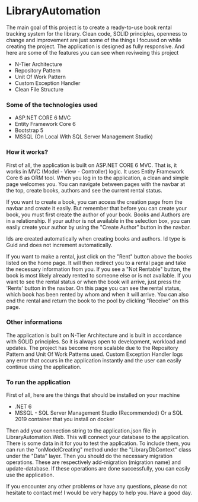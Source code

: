 # LibraryAutomation
The main goal of this project is to create a ready-to-use book rental tracking system for the library. Clean code, SOLID principles, openness to change and improvement are just some of the things I focused on while creating the project. The application is designed as fully responsive. And here are some of the features you can see when reviweing this project

* N-Tier Architecture
* Repository Pattern
* Unit Of Work Pattern
* Custom Exception Handler
* Clean File Structure

### Some of the technologies used
* ASP.NET CORE 6 MVC
* Entity Framework Core 6
* Bootstrap 5
* MSSQL (On Local With SQL Server Management Studio)

### How it works?
First of all, the application is built on ASP.NET CORE 6 MVC. That is, it works in MVC (Model - View - Controller) logic. It uses Entity Framework Core 6 as ORM tool. 
When you log in to the application, a clean and simple page welcomes you. You can navigate between pages with the navbar at the top, create books, authors and see the current rental status.

If you want to create a book, you can access the creation page from the navbar and create it easily. But remember that before you can create your book, you must first create the author of your book. Books and Authors are in a relationship. If your author is not available in the selection box, you can easily create your author by using the "Create Author" button in the navbar.

Ids are created automatically when creating books and authors. Id type is Guid and does not increment automatically.

If you want to make a rental, just click on the "Rent" button above the books listed on the home page. It will then redirect you to a rental page and take the necessary information from you.
If you see a "Not Rentable" button, the book is most likely already rented to someone else or is not available.
If you want to see the rental status or when the book will arrive, just press the 'Rents' button in the navbar.
On this page you can see the rental status, which book has been rented by whom and when it will arrive. You can also end the rental and return the book to the pool by clicking "Receive" on this page.

### Other informations
The application is built on N-Tier Architecture and is built in accordance with SOLID principles. So it is always open to development, workload and updates. The project has become more scalable due to the Repository Pattern and Unit Of Work Patterns used.
Custom Exception Handler logs any error that occurs in the application instantly and the user can easily continue using the application.

### To run the application
First of all, here are the things that should be installed on your machine
* .NET 6
* MSSQL - SQL Server Management Studio (Recommended)  Or a SQL 2019 container that you install on docker

Then add your connection string to the application.json file in LibraryAutomation.Web. This will connect your database to the application. There is some data in it for you to test the application. To include them, you can run the "onModelCreating" method under the "LibraryDbContext" class under the "Data" layer. 
Then you should do the necessary migration operations. These are respectively
add-migration (migration name) and update-database. If these operations are done successfully, you can easily use the application.

If you encounter any other problems or have any questions, please do not hesitate to contact me! I would be very happy to help you.
Have a good day.


